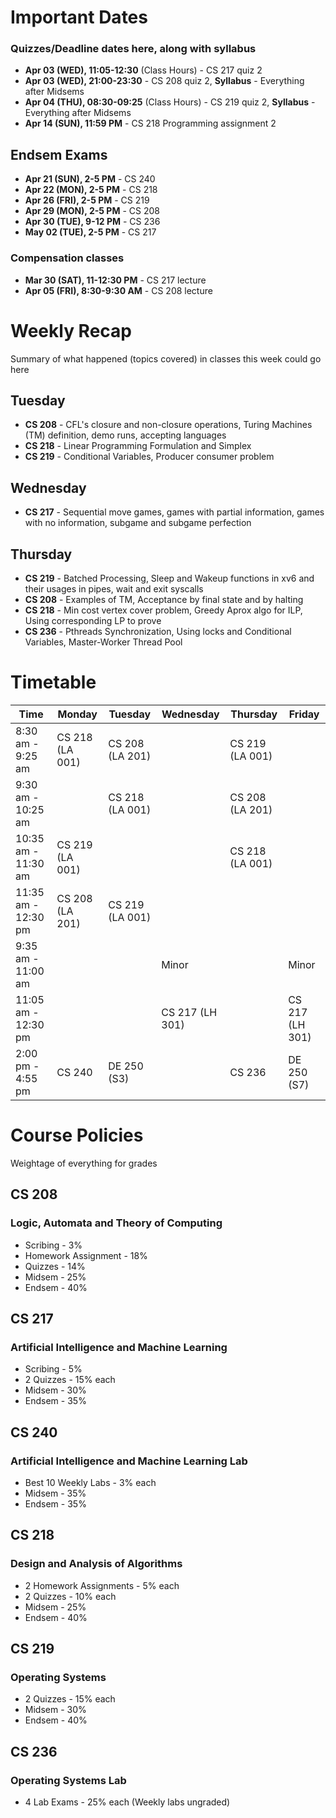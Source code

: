 # Important Dates

### Quizzes/Deadline dates here, along with syllabus

- **Apr 03 (WED), 11:05-12:30** (Class Hours) - CS 217 quiz 2
- **Apr 03 (WED), 21:00-23:30** - CS 208 quiz 2, **Syllabus** - Everything after Midsems
- **Apr 04 (THU), 08:30-09:25** (Class Hours) - CS 219 quiz 2, **Syllabus** - Everything after Midsems
- **Apr 14 (SUN), 11:59 PM** - CS 218 Programming assignment 2

## Endsem Exams

- **Apr 21 (SUN), 2-5 PM**  - CS 240
- **Apr 22 (MON), 2-5 PM**  - CS 218
- **Apr 26 (FRI), 2-5 PM**  - CS 219
- **Apr 29 (MON), 2-5 PM**  - CS 208
- **Apr 30 (TUE), 9-12 PM** - CS 236
- **May 02 (TUE), 2-5 PM**  - CS 217

### Compensation classes

- **Mar 30 (SAT), 11-12:30 PM** - CS 217 lecture
- **Apr 05 (FRI), 8:30-9:30 AM** - CS 208 lecture

# Weekly Recap

Summary of what happened (topics covered) in classes this week could go here

## Tuesday

- **CS 208** - CFL's closure and non-closure operations, Turing Machines (TM) definition, demo runs, accepting languages
- **CS 218** - Linear Programming Formulation and Simplex
- **CS 219** - Conditional Variables, Producer consumer problem

## Wednesday

- **CS 217** - Sequential move games, games with partial information, games with no information, subgame and subgame perfection

## Thursday

- **CS 219** - Batched Processing, Sleep and Wakeup functions in xv6 and their usages in pipes, wait and exit syscalls
- **CS 208** - Examples of TM, Acceptance by final state and by halting
- **CS 218** - Min cost vertex cover problem, Greedy Aprox algo for ILP, Using corresponding LP to prove 
- **CS 236** - Pthreads Synchronization, Using locks and Conditional Variables, Master-Worker Thread Pool

# Timetable

| Time                | Monday          | Tuesday         | Wednesday       | Thursday        | Friday         |
|---------------------|-----------------|-----------------|-----------------|-----------------|----------------|
| 8:30 am - 9:25 am   | CS 218 (LA 001) | CS 208 (LA 201) |                 | CS 219 (LA 001) |                |
| 9:30 am - 10:25 am  |                 | CS 218 (LA 001) |                 | CS 208 (LA 201) |                |
| 10:35 am - 11:30 am | CS 219 (LA 001) |                 |                 | CS 218 (LA 001) |                |
| 11:35 am - 12:30 pm | CS 208 (LA 201) | CS 219 (LA 001) |                 |                 |                |
| 9:35 am - 11:00 am  |                 |                 | Minor           |                 | Minor          |
| 11:05 am - 12:30 pm |                 |                 | CS 217 (LH 301) |                 | CS 217 (LH 301)|
| 2:00 pm - 4:55 pm   | CS 240          | DE 250 (S3)     |                 | CS 236          | DE 250 (S7)    |

# Course Policies

Weightage of everything for grades

## CS 208

### Logic, Automata and Theory of Computing

- Scribing - 3%
- Homework Assignment - 18%
- Quizzes - 14%
- Midsem - 25%
- Endsem - 40%

## CS 217

### Artificial Intelligence and Machine Learning

- Scribing - 5%
- 2 Quizzes - 15% each
- Midsem - 30%
- Endsem - 35%

## CS 240

### Artificial Intelligence and Machine Learning Lab

- Best 10 Weekly Labs - 3% each
- Midsem - 35%
- Endsem - 35%

## CS 218

### Design and Analysis of Algorithms

- 2 Homework Assignments - 5% each
- 2 Quizzes - 10% each
- Midsem - 25%
- Endsem - 40%

## CS 219

### Operating Systems

- 2 Quizzes - 15% each
- Midsem - 30%
- Endsem - 40%

## CS 236

### Operating Systems Lab

- 4 Lab Exams - 25% each (Weekly labs ungraded)
